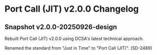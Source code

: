 # Port Call (JIT) v2.0.0 Changelog

## Snapshot v2.0.0-20250926-design

Rebuilt Port Call (JIT) v2.0.0 using DCSA's latest technical approach.

Renamed the standard from "Just in Time" to "Port Call (JIT)". (SD-2489)
